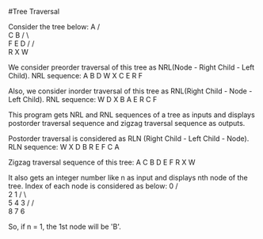 #Tree Traversal

Consider the tree below:
     A
   /   \
  C	B
 / \	 \
F   E	  D
   /	 / \
  R     X   W
	 
We consider preorder traversal of this tree as NRL(Node - Right Child - Left Child).
NRL sequence: A B D W X C E R F

Also, we consider inorder traversal of this tree as RNL(Right Child - Node - Left Child).
RNL sequence: W D X B A E R C F

This program gets NRL and RNL sequences of a tree as inputs and displays postorder traversal sequence and zigzag traversal sequence as outputs.

Postorder traversal is considered as RLN (Right Child - Left Child - Node).
RLN sequence: W X D B R E F C A

Zigzag traversal sequence of this tree: A C B D E F R X W

It also gets an integer number like n as input and displays nth node of the tree. Index of each node is considered as below:
     0
   /   \
  2	1
 / \	 \
5   4	  3
   /	 / \
  8     7   6

So, if n = 1, the 1st node will be 'B'.
